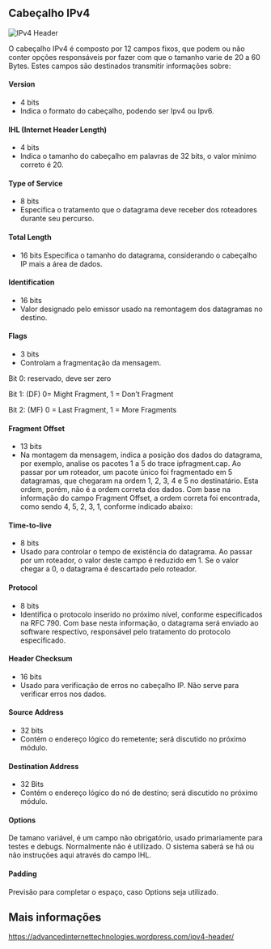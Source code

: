 
## Cabeçalho IPv4

![IPv4 Header](http://ipv6.br/media/noticias/cabecalho-01.jpg)

O cabeçalho IPv4 é composto por 12 campos fixos, que podem ou não conter opções responsáveis por fazer com que o tamanho varie de 20 a 60 Bytes. Estes campos são destinados transmitir informações sobre:

#### Version
- 4 bits
- Indica o formato do cabeçalho, podendo ser Ipv4 ou Ipv6.

#### IHL (Internet Header Length)
- 4 bits
- Indica o tamanho do cabeçalho em palavras de 32 bits, o valor mínimo correto é 20.

#### Type of Service
- 8 bits
- Especifica o tratamento que o datagrama deve receber dos roteadores durante seu percurso.

#### Total Length
- 16 bits
Especifica o tamanho do datagrama, considerando o cabeçalho IP mais a área de dados.

#### Identification
- 16 bits
- Valor designado pelo emissor usado na remontagem dos datagramas no destino.

#### Flags
- 3 bits
- Controlam a fragmentação da mensagem.

Bit 0: reservado, deve ser zero

Bit 1: (DF) 0= Might Fragment, 1 = Don’t Fragment

Bit 2: (MF) 0 = Last Fragment, 1 = More Fragments

#### Fragment Offset
- 13 bits
- Na montagem da mensagem, indica a posição dos dados do datagrama, por exemplo, analise os pacotes 1 a 5 do trace ipfragment.cap. Ao passar por um roteador, um pacote único foi fragmentado em 5 datagramas, que chegaram na ordem 1, 2, 3, 4 e 5 no destinatário. Esta ordem, porém, não é a ordem correta dos dados. Com base na informação do campo Fragment Offset, a ordem correta foi encontrada, como sendo 4, 5, 2, 3, 1, conforme indicado abaixo:

#### Time-to-live
- 8 bits
- Usado para controlar o tempo de existência do datagrama. Ao passar por um roteador, o valor deste campo é reduzido em 1. Se o valor chegar a 0, o datagrama é descartado pelo roteador.

#### Protocol
- 8 bits
- Identifica o protocolo inserido no próximo nível, conforme especificados na RFC 790. Com base nesta informação, o datagrama será enviado ao software respectivo, responsável pelo tratamento do protocolo especificado.

#### Header Checksum
- 16 bits
- Usado para verificação de erros no cabeçalho IP. Não serve para verificar erros nos dados.

#### Source Address
- 32 bits
- Contém o endereço lógico do remetente; será discutido no próximo módulo.

#### Destination Address
- 32 Bits
- Contém o endereço lógico do nó de destino; será discutido no próximo módulo.

#### Options
De tamano variável, é um campo não obrigatório, usado primariamente para testes e debugs. Normalmente não é utilizado.
O sistema saberá se há ou não instruções aqui através do campo IHL.

#### Padding
Previsão para completar o espaço, caso Options seja utilizado.


## Mais informações

https://advancedinternettechnologies.wordpress.com/ipv4-header/

